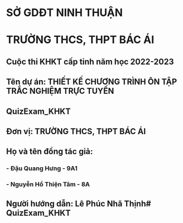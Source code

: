 # SỞ GDĐT NINH THUẬN
# TRƯỜNG THCS, THPT BÁC ÁI


## Cuộc thi KHKT cấp tỉnh năm học 2022-2023


## Tên dự án: THIẾT KẾ CHƯƠNG TRÌNH ÔN TẬP TRẮC NGHIỆM TRỰC TUYẾN
## QuizExam_KHKT
## Đơn vị: TRƯỜNG THCS, THPT BÁC ÁI


## Họ và tên đồng tác giả:
### - Đậu Quang Hưng      - 9A1
### - Nguyễn Hồ Thiện Tâm - 8A

## Người hướng dẫn: Lê Phúc Nhã Thịnh# QuizExam_KHKT
